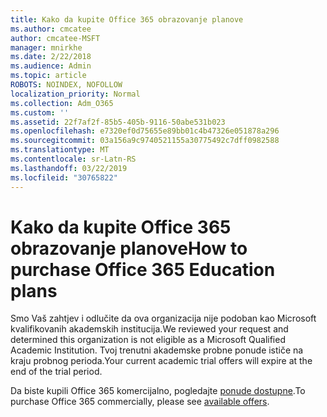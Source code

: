 ```yaml
---
title: Kako da kupite Office 365 obrazovanje planove
ms.author: cmcatee
author: cmcatee-MSFT
manager: mnirkhe
ms.date: 2/22/2018
ms.audience: Admin
ms.topic: article
ROBOTS: NOINDEX, NOFOLLOW
localization_priority: Normal
ms.collection: Adm_O365
ms.custom: ''
ms.assetid: 22f7af2f-85b5-405b-9116-50abe531b023
ms.openlocfilehash: e7320ef0d75655e89bb01c4b47326e051878a296
ms.sourcegitcommit: 03a156a9c9740521155a30775492c7dff0982588
ms.translationtype: MT
ms.contentlocale: sr-Latn-RS
ms.lasthandoff: 03/22/2019
ms.locfileid: "30765822"
---
```

# <a name="how-to-purchase-office-365-education-plans"></a><span data-ttu-id="70233-102">Kako da kupite Office 365 obrazovanje planove</span><span class="sxs-lookup"><span data-stu-id="70233-102">How to purchase Office 365 Education plans</span></span>

<span data-ttu-id="70233-103">Smo Vaš zahtjev i odlučite da ova organizacija nije podoban kao Microsoft kvalifikovanih akademskih institucija.</span><span class="sxs-lookup"><span data-stu-id="70233-103">We reviewed your request and determined this organization is not eligible as a Microsoft Qualified Academic Institution.</span></span> <span data-ttu-id="70233-104">Tvoj trenutni akademske probne ponude ističe na kraju probnog perioda.</span><span class="sxs-lookup"><span data-stu-id="70233-104">Your current academic trial offers will expire at the end of the trial period.</span></span>
  
<span data-ttu-id="70233-105">Da biste kupili Office 365 komercijalno, pogledajte [ponude dostupne](https://go.microsoft.com/fwlink/p/?linkid=868433).</span><span class="sxs-lookup"><span data-stu-id="70233-105">To purchase Office 365 commercially, please see [available offers](https://go.microsoft.com/fwlink/p/?linkid=868433).</span></span>
  

